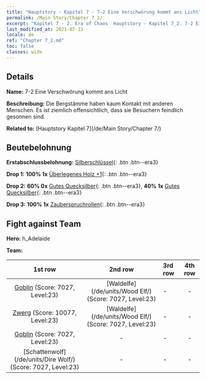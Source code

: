 ```yaml
---
title: "Hauptstory - Kapitel 7 - 7-2 Eine Verschwörung kommt ans Licht"
permalink: /Main Story/Chapter 7_2/
excerpt: "Kapitel 7 - 2. Era of Chaos  Hauptstory - Kapitel 7_2. 7-2 Eine Verschwörung kommt ans Licht"
last_modified_at: 2021-07-13
locale: de
ref: "Chapter 7_2.md"
toc: false
classes: wide
---
```


## Details

 **Name:** 7-2 Eine Verschwörung kommt ans Licht

 **Beschreibung:** Die Bergstämme haben kaum Kontakt mit anderen Menschen. Es ist ziemlich offensichtlich, dass sie Besuchern feindlich gesonnen sind.

 **Related to:** [Hauptstory Kapitel 7](/de/Main Story/Chapter 7/)

## Beutebelohnung

 **Erstabschlussbelohnung:** [Silberschlüssel](/ItemsDE/con_693/){: .btn .btn--era3}

 **Drop 1:** **100% 1x** [Überlegenes Holz +1](/ItemsDE/mat_20/){: .btn .btn--era3}

 **Drop 2:** **60% 0x** [Gutes Quecksilber](/ItemsDE/mat_14/){: .btn .btn--era3}, **40% 1x** [Gutes Quecksilber](/ItemsDE/mat_14/){: .btn .btn--era3}

 **Drop 3:** **100% 1x** [Zauberspruchrollen](/ItemsDE/con_694/){: .btn .btn--era3}


## Fight against Team
 **Hero:** h_Adelaide

 **Team:**


  | 1st row | 2nd row | 3rd row | 4th row |
  |:----:|:----:|:----|:----:|
  | [Goblin](/de/units/Goblin/) (Score: 7027, Level:23)  | [Waldelfe](/de/units/Wood Elf/) (Score: 7027, Level:23)  | - | - |
  | [Zwerg](/de/units/Dwarf/) (Score: 10077, Level:23)  | [Waldelfe](/de/units/Wood Elf/) (Score: 7027, Level:23)  | - | - |
  | [Goblin](/de/units/Goblin/) (Score: 7027, Level:23)  | - | - | - |
  | [Schattenwolf](/de/units/Dire Wolf/) (Score: 7027, Level:23)  | - | - | - |


